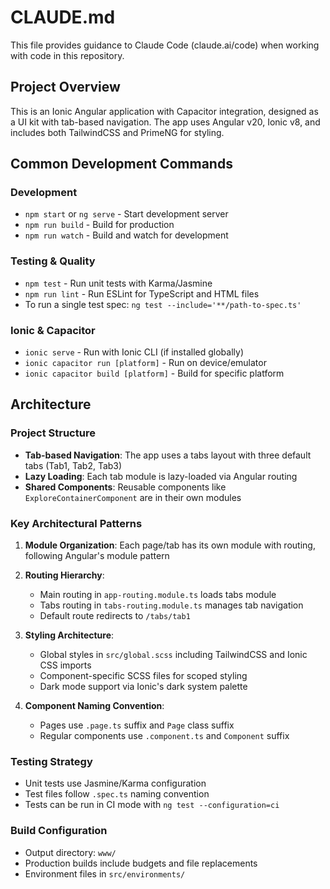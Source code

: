 # CLAUDE.md

This file provides guidance to Claude Code (claude.ai/code) when working with code in this repository.

## Project Overview

This is an Ionic Angular application with Capacitor integration, designed as a UI kit with tab-based navigation. The app uses Angular v20, Ionic v8, and includes both TailwindCSS and PrimeNG for styling.

## Common Development Commands

### Development
- `npm start` or `ng serve` - Start development server
- `npm run build` - Build for production
- `npm run watch` - Build and watch for development

### Testing & Quality
- `npm test` - Run unit tests with Karma/Jasmine
- `npm run lint` - Run ESLint for TypeScript and HTML files
- To run a single test spec: `ng test --include='**/path-to-spec.ts'`

### Ionic & Capacitor
- `ionic serve` - Run with Ionic CLI (if installed globally)
- `ionic capacitor run [platform]` - Run on device/emulator
- `ionic capacitor build [platform]` - Build for specific platform

## Architecture

### Project Structure
- **Tab-based Navigation**: The app uses a tabs layout with three default tabs (Tab1, Tab2, Tab3)
- **Lazy Loading**: Each tab module is lazy-loaded via Angular routing
- **Shared Components**: Reusable components like `ExploreContainerComponent` are in their own modules

### Key Architectural Patterns
1. **Module Organization**: Each page/tab has its own module with routing, following Angular's module pattern
2. **Routing Hierarchy**: 
   - Main routing in `app-routing.module.ts` loads tabs module
   - Tabs routing in `tabs-routing.module.ts` manages tab navigation
   - Default route redirects to `/tabs/tab1`

3. **Styling Architecture**:
   - Global styles in `src/global.scss` including TailwindCSS and Ionic CSS imports
   - Component-specific SCSS files for scoped styling
   - Dark mode support via Ionic's dark system palette

4. **Component Naming Convention**: 
   - Pages use `.page.ts` suffix and `Page` class suffix
   - Regular components use `.component.ts` and `Component` suffix

### Testing Strategy
- Unit tests use Jasmine/Karma configuration
- Test files follow `.spec.ts` naming convention
- Tests can be run in CI mode with `ng test --configuration=ci`

### Build Configuration
- Output directory: `www/`
- Production builds include budgets and file replacements
- Environment files in `src/environments/`